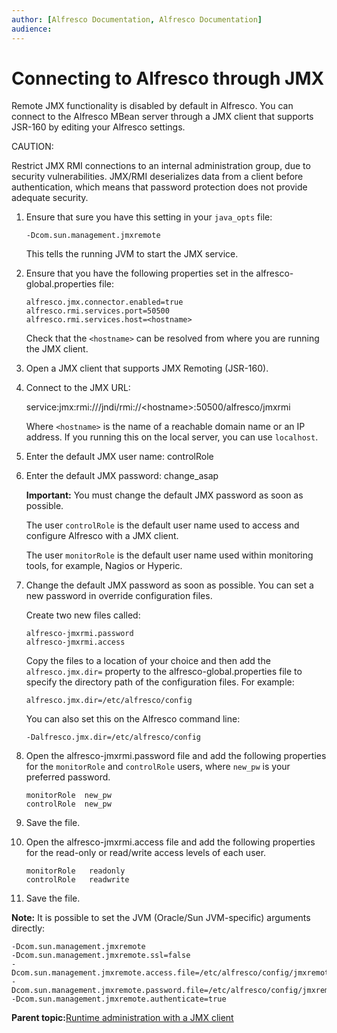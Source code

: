 ```yaml
---
author: [Alfresco Documentation, Alfresco Documentation]
audience: 
---
```


# Connecting to Alfresco through JMX

Remote JMX functionality is disabled by default in Alfresco. You can connect to the Alfresco MBean server through a JMX client that supports JSR-160 by editing your Alfresco settings.

CAUTION:

Restrict JMX RMI connections to an internal administration group, due to security vulnerabilities. JMX/RMI deserializes data from a client before authentication, which means that password protection does not provide adequate security.

1.  Ensure that sure you have this setting in your `java_opts` file:

    ```
    -Dcom.sun.management.jmxremote
    ```

    This tells the running JVM to start the JMX service.

2.  Ensure that you have the following properties set in the alfresco-global.properties file:

    ```
    alfresco.jmx.connector.enabled=true
    alfresco.rmi.services.port=50500
    alfresco.rmi.services.host=<hostname>
    ```

    Check that the `<hostname>` can be resolved from where you are running the JMX client.

3.  Open a JMX client that supports JMX Remoting \(JSR-160\).

4.  Connect to the JMX URL:

    service:jmx:rmi:///jndi/rmi://<hostname\>:50500/alfresco/jmxrmi

    Where `<hostname>` is the name of a reachable domain name or an IP address. If you running this on the local server, you can use `localhost`.

5.  Enter the default JMX user name: controlRole

6.  Enter the default JMX password: change\_asap

    **Important:** You must change the default JMX password as soon as possible.

    The user `controlRole` is the default user name used to access and configure Alfresco with a JMX client.

    The user `monitorRole` is the default user name used within monitoring tools, for example, Nagios or Hyperic.

7.  Change the default JMX password as soon as possible. You can set a new password in override configuration files.

    Create two new files called:

    ```
    alfresco-jmxrmi.password
    alfresco-jmxrmi.access
    ```

    Copy the files to a location of your choice and then add the `alfresco.jmx.dir=` property to the alfresco-global.properties file to specify the directory path of the configuration files. For example:

    ```
    alfresco.jmx.dir=/etc/alfresco/config 
    ```

    You can also set this on the Alfresco command line:

    ```
    -Dalfresco.jmx.dir=/etc/alfresco/config 
    ```

8.  Open the alfresco-jmxrmi.password file and add the following properties for the `monitorRole` and `controlRole` users, where `new_pw` is your preferred password.

    ```
    monitorRole  new_pw
    controlRole  new_pw
    ```

9.  Save the file.

10. Open the alfresco-jmxrmi.access file and add the following properties for the read-only or read/write access levels of each user.

    ```
    monitorRole   readonly
    controlRole   readwrite
    ```

11. Save the file.


**Note:** It is possible to set the JVM \(Oracle/Sun JVM-specific\) arguments directly:

```
-Dcom.sun.management.jmxremote
-Dcom.sun.management.jmxremote.ssl=false
-Dcom.sun.management.jmxremote.access.file=/etc/alfresco/config/jmxremote.access
-Dcom.sun.management.jmxremote.password.file=/etc/alfresco/config/jmxremote.password
-Dcom.sun.management.jmxremote.authenticate=true 
```

**Parent topic:**[Runtime administration with a JMX client](../concepts/jmx-intro-config.md)

